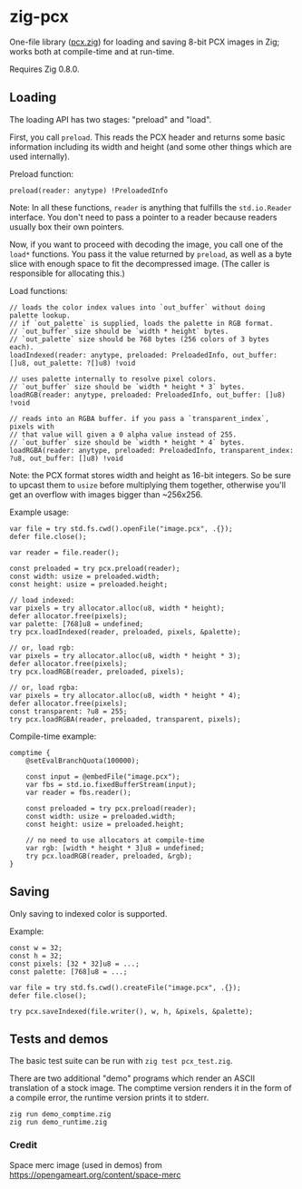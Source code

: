 # zig-pcx

One-file library ([pcx.zig](pcx.zig)) for loading and saving 8-bit PCX images
in Zig; works both at compile-time and at run-time.

Requires Zig 0.8.0.

## Loading

The loading API has two stages: "preload" and "load".

First, you call `preload`. This reads the PCX header and returns some basic
information including its width and height (and some other things which are
used internally).

Preload function:

```zig
preload(reader: anytype) !PreloadedInfo
```

Note: In all these functions, `reader` is anything that fulfills the
`std.io.Reader` interface. You don't need to pass a pointer to a reader
because readers usually box their own pointers.

Now, if you want to proceed with decoding the image, you call one of the
`load*` functions. You pass it the value returned by `preload`, as well as a
byte slice with enough space to fit the decompressed image. (The caller is
responsible for allocating this.)

Load functions:

```zig
// loads the color index values into `out_buffer` without doing palette lookup.
// if `out_palette` is supplied, loads the palette in RGB format.
// `out_buffer` size should be `width * height` bytes.
// `out_palette` size should be 768 bytes (256 colors of 3 bytes each).
loadIndexed(reader: anytype, preloaded: PreloadedInfo, out_buffer: []u8, out_palette: ?[]u8) !void

// uses palette internally to resolve pixel colors.
// `out_buffer` size should be `width * height * 3` bytes.
loadRGB(reader: anytype, preloaded: PreloadedInfo, out_buffer: []u8) !void

// reads into an RGBA buffer. if you pass a `transparent_index`, pixels with
// that value will given a 0 alpha value instead of 255.
// `out_buffer` size should be `width * height * 4` bytes.
loadRGBA(reader: anytype, preloaded: PreloadedInfo, transparent_index: ?u8, out_buffer: []u8) !void
```

Note: the PCX format stores width and height as 16-bit integers. So be sure
to upcast them to `usize` before multiplying them together, otherwise you'll
get an overflow with images bigger than ~256x256.

Example usage:

```zig
var file = try std.fs.cwd().openFile("image.pcx", .{});
defer file.close();

var reader = file.reader();

const preloaded = try pcx.preload(reader);
const width: usize = preloaded.width;
const height: usize = preloaded.height;

// load indexed:
var pixels = try allocator.alloc(u8, width * height);
defer allocator.free(pixels);
var palette: [768]u8 = undefined;
try pcx.loadIndexed(reader, preloaded, pixels, &palette);

// or, load rgb:
var pixels = try allocator.alloc(u8, width * height * 3);
defer allocator.free(pixels);
try pcx.loadRGB(reader, preloaded, pixels);

// or, load rgba:
var pixels = try allocator.alloc(u8, width * height * 4);
defer allocator.free(pixels);
const transparent: ?u8 = 255;
try pcx.loadRGBA(reader, preloaded, transparent, pixels);
```

Compile-time example:

```zig
comptime {
    @setEvalBranchQuota(100000);

    const input = @embedFile("image.pcx");
    var fbs = std.io.fixedBufferStream(input);
    var reader = fbs.reader();

    const preloaded = try pcx.preload(reader);
    const width: usize = preloaded.width;
    const height: usize = preloaded.height;

    // no need to use allocators at compile-time
    var rgb: [width * height * 3]u8 = undefined;
    try pcx.loadRGB(reader, preloaded, &rgb);
}
```

## Saving

Only saving to indexed color is supported.

Example:

```zig
const w = 32;
const h = 32;
const pixels: [32 * 32]u8 = ...;
const palette: [768]u8 = ...;

var file = try std.fs.cwd().createFile("image.pcx", .{});
defer file.close();

try pcx.saveIndexed(file.writer(), w, h, &pixels, &palette);
```

## Tests and demos

The basic test suite can be run with `zig test pcx_test.zig`.

There are two additional "demo" programs which render an ASCII translation of
a stock image. The comptime version renders it in the form of a compile
error, the runtime version prints it to stderr.

```
zig run demo_comptime.zig
zig run demo_runtime.zig
```

### Credit

Space merc image (used in demos) from https://opengameart.org/content/space-merc
